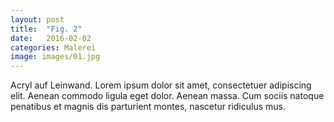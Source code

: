 ```yaml
---
layout: post
title:  "Fig. 2"
date:   2016-02-02
categories: Malerei
image: images/01.jpg
---
```

Acryl auf Leinwand.
Lorem ipsum dolor sit amet, consectetuer adipiscing elit. Aenean commodo ligula eget dolor. Aenean massa. Cum sociis natoque penatibus et magnis dis parturient montes, nascetur ridiculus mus.